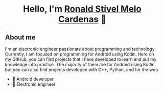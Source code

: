 <div align="center">
<h1 align="center">Hello, I'm <a href="https://www.linkedin.com/in/ronald-stivel-melo-cardenas-528017263">Ronald Stivel Melo Cardenas</a> 👋</h1>
</div>

## About me

I'm an electronic engineer passionate about programming and technology. Currently, I am focused on programming for Android using Kotlin. Here on my GitHub, you can find projects that I have developed to learn and put my knowledge into practice. The majority of them are for Android using Kotlin, but you can also find projects developed with C++, Python, and for the web.

- 📲 Android developer
- 🤖 Electronic engineer


<!--
**kring94/kring94** is a ✨ _special_ ✨ repository because its `README.md` (this file) appears on your GitHub profile.

Here are some ideas to get you started:

- 🔭 I’m currently working on ...
- 🌱 I’m currently learning ...
- 👯 I’m looking to collaborate on ...
- 🤔 I’m looking for help with ...
- 💬 Ask me about ...
- 📫 How to reach me: ...
- 😄 Pronouns: ...
- ⚡ Fun fact: ...
-->
